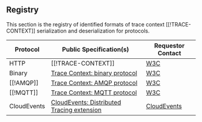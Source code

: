## Registry

This section is the registry of identified formats of trace context
[[!TRACE-CONTEXT]] serialization and deserialization for protocols.

| Protocol                      | Public Specification(s)                                                                               | Requestor Contact                                   |
| ----------------------------- | ----------------------------------------------------------------------------------------------------- | ----------------------------------------------------|
| HTTP                          | [[!TRACE-CONTEXT]]                                                                                    | [W3C](https://www.w3.org/2018/distributed-tracing/) |
| Binary                        | [Trace Context: binary protocol](https://w3c.github.io/trace-context-binary/)           | [W3C](https://www.w3.org/2018/distributed-tracing/) |
| [[!AMQP]]  | [Trace Context: AMQP protocol](https://w3c.github.io/trace-context-amqp/)               | [W3C](https://www.w3.org/2018/distributed-tracing/) |
| [[!MQTT]]  | [Trace Context: MQTT protocol](https://w3c.github.io/trace-context-mqtt/)               | [W3C](https://www.w3.org/2018/distributed-tracing/) |
| CloudEvents | [CloudEvents: Distributed Tracing extension](https://github.com/cloudevents/spec/blob/main/cloudevents/extensions/distributed-tracing.md)    | [CloudEvents](https://cloudevents.io/) |
